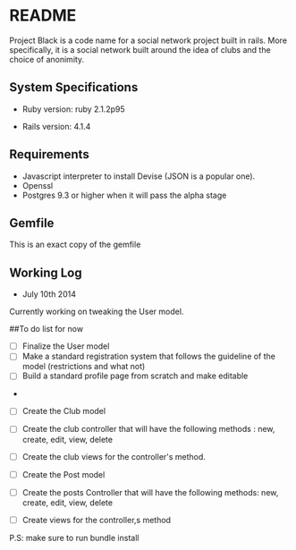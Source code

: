 # README

Project Black is a code name for a social network project built in rails. More specifically, it is a social network built around the idea of clubs and the choice of anonimity.

## System Specifications

* Ruby version: ruby 2.1.2p95

* Rails version: 4.1.4

## Requirements

* Javascript interpreter to install Devise (JSON is a popular one).
* Openssl
* Postgres 9.3 or higher when it will pass the alpha stage

## Gemfile

This is an exact copy of the gemfile

## Working Log

* July 10th 2014

Currently working on tweaking the User model. 

##To do list for now

* [ ] Finalize the User model
* [ ] Make a standard registration system that follows the guideline of the model (restrictions and what not)
* [ ] Build a standard profile page from scratch and make editable
* 
* [ ] Create the Club model
* [ ] Create the club controller that will have the following methods : new, create, edit, view, delete
* [ ] Create the club views for the controller's method.

* [ ] Create the Post model
* [ ] Create the posts Controller that will have the following methods: new, create, edit, view, delete
* [ ] Create views for the controller,s method

P.S: make sure to run bundle install

